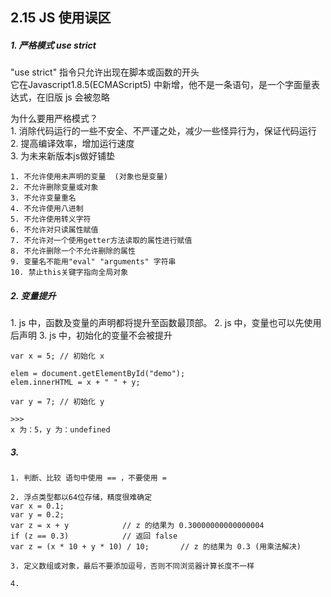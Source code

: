 ## 2.15 JS 使用误区


##### 1. 严格模式 use strict

"use strict" 指令只允许出现在脚本或函数的开头      
它在Javascript1.8.5(ECMAScript5) 中新增，他不是一条语句，是一个字面量表达式，在旧版 js 会被忽略     
     

为什么要用严格模式？      
1\. 消除代码运行的一些不安全、不严谨之处，减少一些怪异行为，保证代码运行       
2\. 提高编译效率，增加运行速度     
3\. 为未来新版本js做好铺垫     

```
1. 不允许使用未声明的变量  (对象也是变量)
2. 不允许删除变量或对象
3. 不允许变量重名
4. 不允许使用八进制
5. 不允许使用转义字符
6. 不允许对只读属性赋值
7. 不允许对一个使用getter方法读取的属性进行赋值
8. 不允许删除一个不允许删除的属性
9. 变量名不能用"eval" "arguments" 字符串
10. 禁止this关键字指向全局对象

```

##### 2. 变量提升
1\. js 中，函数及变量的声明都将提升至函数最顶部。
2\. js 中，变量也可以先使用后声明
3\. js 中，初始化的变量不会被提升

```
var x = 5; // 初始化 x

elem = document.getElementById("demo"); 
elem.innerHTML = x + " " + y;          

var y = 7; // 初始化 y

>>>
x 为：5，y 为：undefined
```

##### 3. 
```
1. 判断、比较 语句中使用 == ，不要使用 =

2. 浮点类型都以64位存储，精度很难确定
var x = 0.1;
var y = 0.2;
var z = x + y            // z 的结果为 0.30000000000000004
if (z == 0.3)            // 返回 false
var z = (x * 10 + y * 10) / 10;       // z 的结果为 0.3 (用乘法解决)

3. 定义数组或对象，最后不要添加逗号，否则不同浏览器计算长度不一样

4. 


```